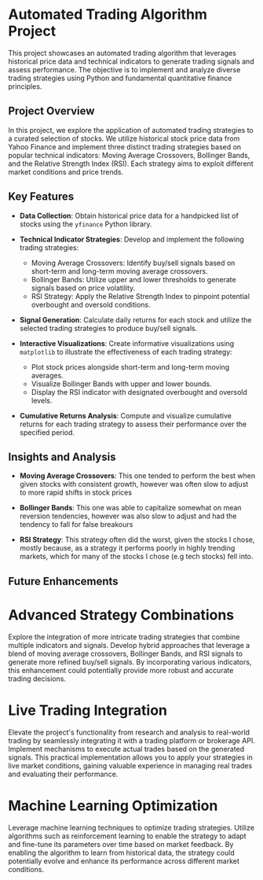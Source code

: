 # Automated Trading Algorithm Project

This project showcases an automated trading algorithm that leverages historical price data and technical indicators to generate trading signals and assess performance. The objective is to implement and analyze diverse trading strategies using Python and fundamental quantitative finance principles.

## Project Overview

In this project, we explore the application of automated trading strategies to a curated selection of stocks. We utilize historical stock price data from Yahoo Finance and implement three distinct trading strategies based on popular technical indicators: Moving Average Crossovers, Bollinger Bands, and the Relative Strength Index (RSI). Each strategy aims to exploit different market conditions and price trends.

## Key Features

- **Data Collection**: Obtain historical price data for a handpicked list of stocks using the `yfinance` Python library.

- **Technical Indicator Strategies**: Develop and implement the following trading strategies:
  - Moving Average Crossovers: Identify buy/sell signals based on short-term and long-term moving average crossovers.
  - Bollinger Bands: Utilize upper and lower thresholds to generate signals based on price volatility.
  - RSI Strategy: Apply the Relative Strength Index to pinpoint potential overbought and oversold conditions.

- **Signal Generation**: Calculate daily returns for each stock and utilize the selected trading strategies to produce buy/sell signals.

- **Interactive Visualizations**: Create informative visualizations using `matplotlib` to illustrate the effectiveness of each trading strategy:
  - Plot stock prices alongside short-term and long-term moving averages.
  - Visualize Bollinger Bands with upper and lower bounds.
  - Display the RSI indicator with designated overbought and oversold levels.

- **Cumulative Returns Analysis**: Compute and visualize cumulative returns for each trading strategy to assess their performance over the specified period.

## Insights and Analysis

- **Moving Average Crossovers**: This one tended to perform the best when given stocks with consistent growth, however was often slow to adjust to more rapid shifts in stock prices 

- **Bollinger Bands**: This one was able to capitalize somewhat on mean reversion tendencies, however was also slow to adjust and had the tendency to fall for false breakours

- **RSI Strategy**: This strategy often did the worst, given the stocks I chose, mostly because, as a strategy it performs poorly in highly trending markets, which for many of the stocks I chose (e.g tech stocks) fell into.

## Future Enhancements

# Advanced Strategy Combinations

Explore the integration of more intricate trading strategies that combine multiple indicators and signals. Develop hybrid approaches that leverage a blend of moving average crossovers, Bollinger Bands, and RSI signals to generate more refined buy/sell signals. By incorporating various indicators, this enhancement could potentially provide more robust and accurate trading decisions.

# Live Trading Integration

Elevate the project's functionality from research and analysis to real-world trading by seamlessly integrating it with a trading platform or brokerage API. Implement mechanisms to execute actual trades based on the generated signals. This practical implementation allows you to apply your strategies in live market conditions, gaining valuable experience in managing real trades and evaluating their performance.

# Machine Learning Optimization

Leverage machine learning techniques to optimize trading strategies. Utilize algorithms such as reinforcement learning to enable the strategy to adapt and fine-tune its parameters over time based on market feedback. By enabling the algorithm to learn from historical data, the strategy could potentially evolve and enhance its performance across different market conditions.


